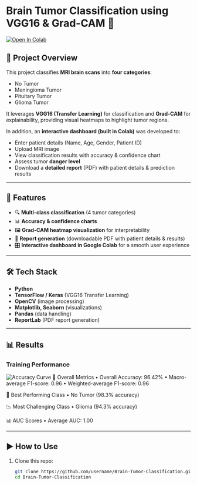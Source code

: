 # Brain Tumor Classification using VGG16 & Grad-CAM 🧠

[![Open In Colab](https://colab.research.google.com/assets/colab-badge.svg)](https://colab.research.google.com/github/username/Brain-Tumor-Classification/blob/main/notebook/Project_colab_BTC.ipynb)

## 📌 Project Overview
This project classifies **MRI brain scans** into **four categories**:
- No Tumor
- Meningioma Tumor
- Pituitary Tumor
- Glioma Tumor  

It leverages **VGG16 (Transfer Learning)** for classification and **Grad-CAM** for explainability, providing visual heatmaps to highlight tumor regions.  

In addition, an **interactive dashboard (built in Colab)** was developed to:
- Enter patient details (Name, Age, Gender, Patient ID)
- Upload MRI image
- View classification results with accuracy & confidence chart
- Assess tumor **danger level**
- Download a **detailed report** (PDF) with patient details & prediction results

---

## 🚀 Features
- 🔍 **Multi-class classification** (4 tumor categories)  
- 📊 **Accuracy & confidence charts**  
- 🖼️ **Grad-CAM heatmap visualization** for interpretability  
- 📑 **Report generation** (downloadable PDF with patient details & results)  
- 🎛️ **Interactive dashboard in Google Colab** for a smooth user experience  

---

## 🛠️ Tech Stack
- **Python**
- **TensorFlow / Keras** (VGG16 Transfer Learning)
- **OpenCV** (image processing)
- **Matplotlib, Seaborn** (visualizations)
- **Pandas** (data handling)
- **ReportLab** (PDF report generation)

---

## 📊 Results
### Training Performance
![Accuracy Curve](outputs/accuracy_chart.jpg)
📌 Overall Metrics
• Overall Accuracy: 96.42%
• Macro-average F1-score: 0.96
• Weighted-average F1-score: 0.96

🏅 Best Performing Class
• No Tumor (98.3% accuracy)

📉 Most Challenging Class
• Glioma (94.3% accuracy)

📊 AUC Scores
• Average AUC: 1.00



---

## ▶️ How to Use
1. Clone this repo:
   ```bash
   git clone https://github.com/username/Brain-Tumor-Classification.git
   cd Brain-Tumor-Classification


